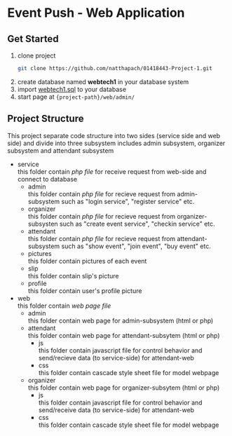 # Event Push - Web Application

## Get Started
1. clone project
    ```bash
    git clone https://github.com/natthapach/01418443-Project-1.git
    ```
2. create database named **webtech1** in your database system
3. import [webtech1.sql](https://github.com/natthapach/01418443-Project-1/blob/master/service/webtech1.sql) to your database
4. start page at ```{project-path}/web/admin/```

## Project Structure
This project separate code structure into two sides (service side and web side) and divide into three subsystem includes admin subsystem, organizer subsystem and attendant subsystem
* service  
    this folder contain *php file* for receive request from web-side and connect to database
    * admin  
        this folder contain *php file* for recieve request from admin-subsystem such as "login service", "register service" etc.
    * organizer  
        this folder contain *php file* for recieve request from organizer-subsysten such as "create event service", "checkin service" etc.
    * attendant  
        this folder contain *php file* for recieve request from attendant-subsystem such as "show event", "join event", "buy event" etc.
    * pictures  
        this folder contain pictures of each event
    * slip  
        this folder contain slip's picture
    * profile  
        this folder contain user's profile picture
* web  
    this folder contain *web page file*
    * admin  
        this folder contain web page for admin-subsystem (html or php)
    * attendant  
        this folder contain web page for attendant-subsytem (html or php)
        * js  
            this folder contain javascript file for control behavior and send/recieve data (to service-side) for attendant-web
        * css  
            this folder contain cascade style sheet file for model webpage
    * organizer  
        this folder contain web page for organizer-subsytem (html or php)
        * js  
            this folder contain javascript file for control behavior and send/receive data (to service-side) for attendant-web
        * css  
            this folder contain cascade style sheet file for model webpage
